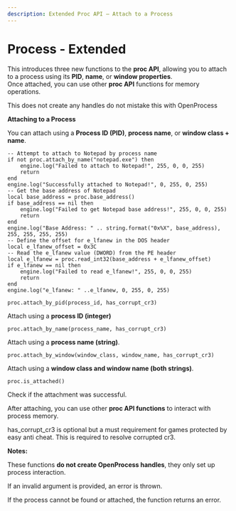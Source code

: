 ```yaml
---
description: Extended Proc API – Attach to a Process
---
```


# Process - Extended

This introduces three new functions to the **proc API**, allowing you to attach to a process using its **PID**, **name**, or **window properties**.\
Once attached, you can use other **proc API** functions for memory operations.

This does not create any handles do not mistake this with OpenProcess



**Attaching to a Process**

You can attach using a **Process ID (PID)**, **process name**, or **window class + name**.

```
-- Attempt to attach to Notepad by process name
if not proc.attach_by_name("notepad.exe") then
    engine.log("Failed to attach to Notepad!", 255, 0, 0, 255)
    return
end
engine.log("Successfully attached to Notepad!", 0, 255, 0, 255)
-- Get the base address of Notepad
local base_address = proc.base_address()
if base_address == nil then
    engine.log("Failed to get Notepad base address!", 255, 0, 0, 255)
    return
end
engine.log("Base Address: " .. string.format("0x%X", base_address), 255, 255, 255, 255)
-- Define the offset for e_lfanew in the DOS header
local e_lfanew_offset = 0x3C
-- Read the e_lfanew value (DWORD) from the PE header
local e_lfanew = proc.read_int32(base_address + e_lfanew_offset)
if e_lfanew == nil then
    engine.log("Failed to read e_lfanew!", 255, 0, 0, 255)
    return
end
engine.log("e_lfanew: " ..e_lfanew, 0, 255, 0, 255)
```

`proc.attach_by_pid(process_id, has_corrupt_cr3)`

Attach using a **process ID (integer)**



`proc.attach_by_name(process_name, has_corrupt_cr3)`

Attach using a **process name (string)**.



`proc.attach_by_window(window_class, window_name, has_corrupt_cr3)`

Attach using a **window class and window name (both strings)**.



`proc.is_attached()`

Check if the attachment was successful.

After attaching, you can use other **proc API functions** to interact with process memory.



has\_corrupt\_cr3 is optional but a must requirement for games protected by easy anti cheat. This is required to resolve corrupted cr3.



**Notes:**

These functions **do not create OpenProcess handles**, they only set up process interaction.

If an invalid argument is provided, an error is thrown.

If the process cannot be found or attached, the function returns an error.
